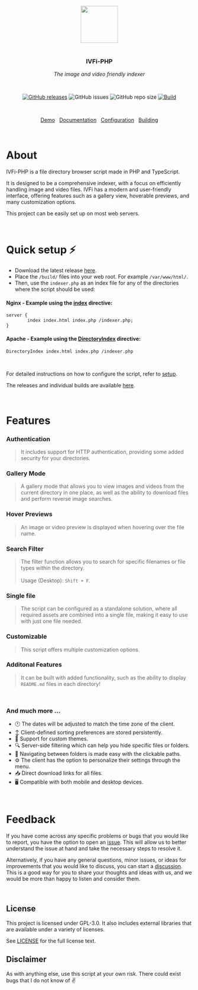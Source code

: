 <br/>
<div align="center">
	<img height="100" src="./logo.svg">
	<br/><br/>
	<h3 align="center">IVFi-PHP</h3>
	<p align="center"><i>The image and video friendly indexer</i></p>
</div>

<br/>


<p align="center"><a href="https://github.com/sixem/ivfi-php/releases"><img alt="GitHub releases" src="https://img.shields.io/github/v/release/sixem/ivfi-php?color=2f394f"></a> <img alt="GitHub issues" src="https://img.shields.io/github/issues/sixem/ivfi-php?color=2f394f"> <img alt="GitHub repo size" src="https://img.shields.io/github/repo-size/sixem/ivfi-php?color=30c352"> <a href="https://github.com/sixem/ivfi-php/actions/workflows/main.yml"><img alt="Build" src="https://github.com/sixem/ivfi-php/actions/workflows/main.yml/badge.svg"></a></p>

<br/>

<p align="center">
	<a href="https://git.five.sh/ivfi/demo/">Demo</a>&nbsp;&nbsp;
	<a href="https://git.five.sh/ivfi/docs/php/#/README">Documentation</a>&nbsp;&nbsp;
	<a href="https://git.five.sh/ivfi/docs/php/#/config">Configuration</a>&nbsp;&nbsp;
	<a href="https://git.five.sh/ivfi/docs/php/#/building">Building</a>
</p>

<br/>

# About

IVFi-PHP is a file directory browser script made in PHP and TypeScript.

It is designed to be a comprehensive indexer, with a focus on efficiently handling image and video files. IVFi has a modern and user-friendly interface, offering features such as a gallery view, hoverable previews, and many customization options.

This project can be easily set up on most web servers.

<br/>

# Quick setup :zap:

* Download the latest release [here](https://github.com/sixem/ivfi-php/releases).
* Place the `/build/` files into your web root. For example `/var/www/html/`.
* Then, use the `indexer.php` as an index file for any of the directories where the script should be used:

#### Nginx - Example using the [index](https://nginx.org/en/docs/http/ngx_http_index_module.html#index) directive:
```
server {
        index index.html index.php /indexer.php;
}
```

#### Apache - Example using the [DirectoryIndex](https://httpd.apache.org/docs/2.4/mod/mod_dir.html#directoryindex) directive:
```
DirectoryIndex index.html index.php /indexer.php
```

<br/>

For detailed instructions on how to configure the script, refer to [setup](https://git.five.sh/ivfi/docs/php/#/setup).

The releases and individual builds are available [here](https://git.five.sh/ivfi/releases/php/).

<br/>

# Features

### **Authentication**
> It includes support for HTTP authentication, providing some added security for your directories.
### **Gallery Mode**
> A gallery mode that allows you to view images and videos from the current directory in one place, as well as the ability to download files and perform reverse image searches.
### **Hover Previews**
> An image or video preview is displayed when hovering over the file name.
### **Search Filter**
> The filter function allows you to search for specific filenames or file types within the directory.<br/><br/>Usage (Desktop): `Shift + F`.
### **Single file**
> The script can be configured as a standalone solution, where all required assets are combined into a single file, making it easy to use with just one file needed.
### **Customizable**
> This script offers multiple customization options.
### **Additonal Features**
> It can be built with added functionality, such as the ability to display `README.md` files in each directory!

<br/>

### **And much more ...**
+ :clock12: The dates will be adjusted to match the time zone of the client.
+ :arrow_up_down: Client-defined sorting preferences are stored persistently.
+ :art: Support for custom themes.
+ :mag: Server-side filtering which can help you hide specific files or folders.
+ :link: Navigating between folders is made easy with the clickable paths.
+ :gear: The client has the option to personalize their settings through the menu.
+ :inbox_tray: Direct download links for all files.
+ :desktop_computer: Compatible with both mobile and desktop devices.

<br/>

# Feedback

If you have come across any specific problems or bugs that you would like to report, you have the option to open an [issue](https://github.com/sixem/ivfi-php/issues). This will allow us to better understand the issue at hand and take the necessary steps to resolve it.

Alternatively, if you have any general questions, minor issues, or ideas for improvements that you would like to discuss, you can start a [discussion](https://github.com/sixem/ivfi-php/discussions). This is a good way for you to share your thoughts and ideas with us, and we would be more than happy to listen and consider them.

<br/>

## License
This project is licensed under GPL-3.0. It also includes external libraries that are available under a variety of licenses.

See [LICENSE](LICENSE) for the full license text.

## Disclaimer
As with anything else, use this script at your own risk. There could exist bugs that I do not know of :v:
